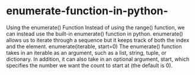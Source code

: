# enumerate-function-in-python-
Using the enumerate() Function
Instead of using the range() function, we can instead use the built-in enumerate() function in python. enumerate() allows us to iterate through a sequence but it keeps track of both the index and the element.
enumerate(iterable, start=0)
The enumerate() function takes in an iterable as an argument, such as a list, string, tuple, or dictionary. In addition, it can also take in an optional argument, start, which specifies the number we want the count to start at (the default is 0).
